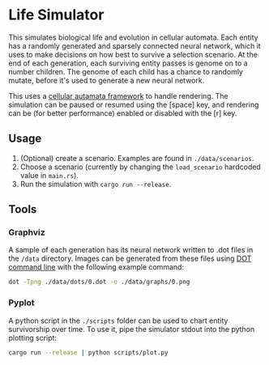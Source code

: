 # Life Simulator

This simulates biological life and evolution in cellular automata. Each entity has a randomly generated and sparsely
connected neural network, which it uses to make decisions on how best to survive a selection scenario. At the end of each
generation, each surviving entity passes is genome on to a number children. The genome of each child has a chance to
randomly mutate, before it's used to generate a new neural network.

This uses a [cellular autamata framework](https://github.com/ntwiles/cellular-automata) to handle rendering. The simulation
can be paused or resumed using the [space] key, and rendering can be (for better performance) enabled or disabled with
the [r] key.

## Usage

1. (Optional) create a scenario. Examples are found in `./data/scenarios`.
2. Choose a scenario (currently by changing the `load_scenario` hardcoded value in `main.rs`).
3. Run the simulation with `cargo run --release`.

## Tools

### Graphviz

A sample of each generation has its neural network written to .dot files in the `/data` directory. Images can be
generated from these files using [DOT command line](https://graphviz.org/download/) with the following example command:

```sh
dot -Tpng ./data/dots/0.dot -o ./data/graphs/0.png
```

### Pyplot

A python script in the `./scripts` folder can be used to chart entity survivorship over time. To use it, pipe the simulator
stdout into the python plotting script:

```sh
cargo run --release | python scripts/plot.py
```
